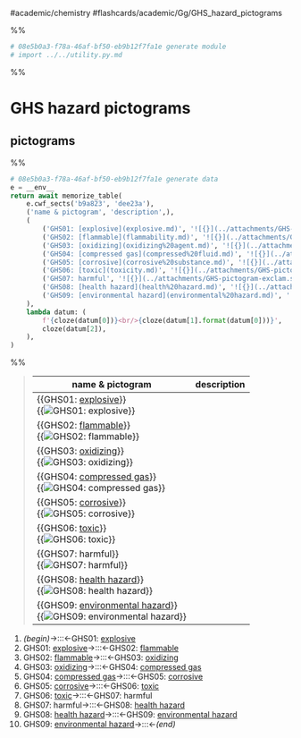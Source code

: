 #academic/chemistry #flashcards/academic/Gg/GHS_hazard_pictograms

%%
```Python
# 08e5b0a3-f78a-46af-bf50-eb9b12f7fa1e generate module
# import ../../utility.py.md
```
%%

# GHS hazard pictograms

## pictograms

%%
```Python
# 08e5b0a3-f78a-46af-bf50-eb9b12f7fa1e generate data
e = __env__
return await memorize_table(
	e.cwf_sects('b9a823', 'dee23a'),
	('name & pictogram', 'description',),
	(
		('GHS01: [explosive](explosive.md)', '![{}](../attachments/GHS-pictogram-explos.svg)', '',),
		('GHS02: [flammable](flammability.md)', '![{}](../attachments/GHS-pictogram-flamme.svg)', '',),
		('GHS03: [oxidizing](oxidizing%20agent.md)', '![{}](../attachments/GHS-pictogram-rondflam.svg)', '',),
		('GHS04: [compressed gas](compressed%20fluid.md)', '![{}](../attachments/GHS-pictogram-bottle.svg)', '',),
		('GHS05: [corrosive](corrosive%20substance.md)', '![{}](../attachments/GHS-pictogram-acid.svg)', '',),
		('GHS06: [toxic](toxicity.md)', '![{}](../attachments/GHS-pictogram-skull.svg)', '',),
		('GHS07: harmful', '![{}](../attachments/GHS-pictogram-exclam.svg)', '',),
		('GHS08: [health hazard](health%20hazard.md)', '![{}](../attachments/GHS-pictogram-silhouette.svg)', '',),
		('GHS09: [environmental hazard](environmental%20hazard.md)', '![{}](../attachments/GHS-pictogram-pollu.svg)', '',),
	),
	lambda datum: (
		f'{cloze(datum[0])}<br/>{cloze(datum[1].format(datum[0]))}',
		cloze(datum[2]),
	),
)
```
%%

<!--08e5b0a3-f78a-46af-bf50-eb9b12f7fa1e generate section="b9a823"--><!-- The following content is generated at 2023-03-20T16:20:30.844432+08:00. Any edits will be overridden! -->

> | name & pictogram | description |
> |-|-|
> | {{GHS01: [explosive](explosive.md)}}<br/>{{![GHS01: [explosive](explosive.md)](../attachments/GHS-pictogram-explos.svg)}} |  |
> | {{GHS02: [flammable](flammability.md)}}<br/>{{![GHS02: [flammable](flammability.md)](../attachments/GHS-pictogram-flamme.svg)}} |  |
> | {{GHS03: [oxidizing](oxidizing%20agent.md)}}<br/>{{![GHS03: [oxidizing](oxidizing%20agent.md)](../attachments/GHS-pictogram-rondflam.svg)}} |  |
> | {{GHS04: [compressed gas](compressed%20fluid.md)}}<br/>{{![GHS04: [compressed gas](compressed%20fluid.md)](../attachments/GHS-pictogram-bottle.svg)}} |  |
> | {{GHS05: [corrosive](corrosive%20substance.md)}}<br/>{{![GHS05: [corrosive](corrosive%20substance.md)](../attachments/GHS-pictogram-acid.svg)}} |  |
> | {{GHS06: [toxic](toxicity.md)}}<br/>{{![GHS06: [toxic](toxicity.md)](../attachments/GHS-pictogram-skull.svg)}} |  |
> | {{GHS07: harmful}}<br/>{{![GHS07: harmful](../attachments/GHS-pictogram-exclam.svg)}} |  |
> | {{GHS08: [health hazard](health%20hazard.md)}}<br/>{{![GHS08: [health hazard](health%20hazard.md)](../attachments/GHS-pictogram-silhouette.svg)}} |  |
> | {{GHS09: [environmental hazard](environmental%20hazard.md)}}<br/>{{![GHS09: [environmental hazard](environmental%20hazard.md)](../attachments/GHS-pictogram-pollu.svg)}} |  | <!--SR:!2023-04-21,16,290!2023-05-27,42,290!2023-04-22,17,290!2023-04-22,17,290!2023-06-18,60,310!2023-04-21,16,290!2023-04-21,16,290!2023-06-17,59,310!2023-04-21,16,290!2023-06-03,45,290!2023-04-21,16,290!2023-06-22,63,310!2023-06-04,45,290!2023-05-30,42,290!2023-06-20,61,310!2023-04-22,17,290!2023-04-21,16,290!2023-04-27,16,270-->

<!--/08e5b0a3-f78a-46af-bf50-eb9b12f7fa1e-->

<!--08e5b0a3-f78a-46af-bf50-eb9b12f7fa1e generate section="dee23a"--><!-- The following content is generated at 2023-03-15T19:16:17.252430+08:00. Any edits will be overridden! -->

1. _(begin)_→:::←GHS01: [explosive](explosive.md) <!--SR:!2023-06-15,57,310!2023-06-23,64,310-->
2. GHS01: [explosive](explosive.md)→:::←GHS02: [flammable](flammability.md) <!--SR:!2023-04-26,9,250!2023-06-16,58,310-->
3. GHS02: [flammable](flammability.md)→:::←GHS03: [oxidizing](oxidizing%20agent.md) <!--SR:!2023-06-14,56,310!2023-06-13,56,310-->
4. GHS03: [oxidizing](oxidizing%20agent.md)→:::←GHS04: [compressed gas](compressed%20fluid.md) <!--SR:!2023-05-21,34,270!2023-05-23,36,270-->
5. GHS04: [compressed gas](compressed%20fluid.md)→:::←GHS05: [corrosive](corrosive%20substance.md) <!--SR:!2023-04-22,7,250!2023-04-22,17,290-->
6. GHS05: [corrosive](corrosive%20substance.md)→:::←GHS06: [toxic](toxicity.md) <!--SR:!2023-05-26,39,270!2023-05-22,35,270-->
7. GHS06: [toxic](toxicity.md)→:::←GHS07: harmful <!--SR:!2023-06-07,51,290!2023-04-22,17,290-->
8. GHS07: harmful→:::←GHS08: [health hazard](health%20hazard.md) <!--SR:!2023-06-21,62,310!2023-05-25,38,270-->
9. GHS08: [health hazard](health%20hazard.md)→:::←GHS09: [environmental hazard](environmental%20hazard.md) <!--SR:!2023-06-23,64,310!2023-06-02,46,290-->
10. GHS09: [environmental hazard](environmental%20hazard.md)→:::←_(end)_ <!--SR:!2023-04-22,17,290!2023-04-21,16,290-->

<!--/08e5b0a3-f78a-46af-bf50-eb9b12f7fa1e-->
